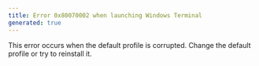 ```yaml
---
title: Error 0x80070002 when launching Windows Terminal
generated: true
---
```


<div markdown="1" class="ans">
This error occurs when the default profile is corrupted.
Change the default profile or try to reinstall it.
</div>

